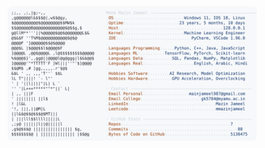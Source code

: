 <picture>
  <source srcset="https://raw.githubusercontent.com/mmazinjameel/mmazinjameel/main/dark_mode.svg?v=1744733433" media="(prefers-color-scheme: dark)">
  <img src="https://raw.githubusercontent.com/mmazinjameel/mmazinjameel/main/light_mode.svg?v=1744733433">
</picture>
